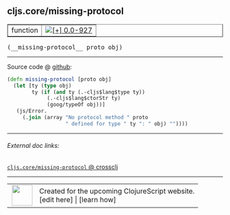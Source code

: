 ## cljs.core/missing-protocol



 <table border="1">
<tr>
<td>function</td>
<td><a href="https://github.com/cljsinfo/cljs-api-docs/tree/0.0-927"><img valign="middle" alt="[+] 0.0-927" title="Added in 0.0-927" src="https://img.shields.io/badge/+-0.0--927-lightgrey.svg"></a> </td>
</tr>
</table>


 <samp>
(__missing-protocol__ proto obj)<br>
</samp>

---







Source code @ [github](https://github.com/clojure/clojurescript/blob/r3178/src/cljs/cljs/core.cljs#L212-L219):

```clj
(defn missing-protocol [proto obj]
  (let [ty (type obj)
        ty (if (and ty (.-cljs$lang$type ty))
             (.-cljs$lang$ctorStr ty)
             (goog/typeOf obj))]
   (js/Error.
     (.join (array "No protocol method " proto
                   " defined for type " ty ": " obj) ""))))
```

<!--
Repo - tag - source tree - lines:

 <pre>
clojurescript @ r3178
└── src
    └── cljs
        └── cljs
            └── <ins>[core.cljs:212-219](https://github.com/clojure/clojurescript/blob/r3178/src/cljs/cljs/core.cljs#L212-L219)</ins>
</pre>

-->

---



###### External doc links:

[`cljs.core/missing-protocol` @ crossclj](http://crossclj.info/fun/cljs.core.cljs/missing-protocol.html)<br>

---

 <table>
<tr><td>
<img valign="middle" align="right" width="48px" src="http://i.imgur.com/Hi20huC.png">
</td><td>
Created for the upcoming ClojureScript website.<br>
[edit here] | [learn how]
</td></tr></table>

[edit here]:https://github.com/cljsinfo/cljs-api-docs/blob/master/cljsdoc/cljs.core_missing-protocol.cljsdoc
[learn how]:https://github.com/cljsinfo/cljs-api-docs/wiki/cljsdoc-files

<!--

This information was too distracting to show to readers, but I'll leave it
commented here since it is helpful to:

- pretty-print the data used to generate this document
- and show how to retrieve that data



The API data for this symbol:

```clj
{:ns "cljs.core",
 :name "missing-protocol",
 :type "function",
 :signature ["[proto obj]"],
 :source {:code "(defn missing-protocol [proto obj]\n  (let [ty (type obj)\n        ty (if (and ty (.-cljs$lang$type ty))\n             (.-cljs$lang$ctorStr ty)\n             (goog/typeOf obj))]\n   (js/Error.\n     (.join (array \"No protocol method \" proto\n                   \" defined for type \" ty \": \" obj) \"\"))))",
          :title "Source code",
          :repo "clojurescript",
          :tag "r3178",
          :filename "src/cljs/cljs/core.cljs",
          :lines [212 219]},
 :full-name "cljs.core/missing-protocol",
 :full-name-encode "cljs.core_missing-protocol",
 :history [["+" "0.0-927"]]}

```

Retrieve the API data for this symbol:

```clj
;; from Clojure REPL
(require '[clojure.edn :as edn])
(-> (slurp "https://raw.githubusercontent.com/cljsinfo/cljs-api-docs/catalog/cljs-api.edn")
    (edn/read-string)
    (get-in [:symbols "cljs.core/missing-protocol"]))
```

-->
